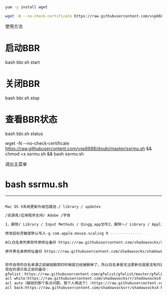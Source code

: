 ```bash
yum -y install wget

```
```bash
wget -N --no-check-certificate https://raw.githubusercontent.com/vsp6688/doubi/master/bbr.sh && chmod +x bbr.sh && bash bbr.sh
```
使用方法
# 启动BBR
bash bbr.sh start
 
# 关闭BBR
bash bbr.sh stop
 
# 查看BBR状态
bash bbr.sh status

wget -N --no-check-certificate https://raw.githubusercontent.com/vsp6688/doubi/master/ssrmu.sh && chmod +x ssrmu.sh && bash ssrmu.sh


调出主菜单
# bash ssrmu.sh
-----------------------------------------------------------
```bash 

Mac OS X系统更新升级包路径./ library / updates

/资源库/应用程序支持/ Adob​​e /字体

1，删除/ Library / Input Methods / Qingg.app文件2，删除〜/ Library / Application Support / Qingg /文件夹

修改鼠标灵敏度默认写入-g com.apple.mouse.scaling 9 --------------

ACL白名单列表软件原网址备份 https://raw.githubusercontent.com/shadowsocks/shadowsocks-libev/master/acl/chn.acl

原件黑名单原网址备份 https://raw.githubusercontent.com/shadowsocks/shadowsocks-libev/master/ShadowsocksX-NG/server_block_chn.acl


软件自带的白名单源之前破娃删库的时候就已经被删掉了。所以白名单是无法更新也就是没有内容的。
现在的源只有之前的备份：
gfwlist：https://raw.githubusercontent.com/gfwlist/gfwlist/master/gfwlist.txt
acl white:https://raw.githubusercontent.com/shadowsocksrr/shadowsocksX-NG-R-ACL/master/chn.acl
acl auto（破娃的那个有点问题，我个人用这个）:https://raw.githubusercontent.com/ACL4SSR/ACL4SSR/master/nobanAD.acl
acl back:https://raw.githubusercontent.com/shadowsocksrr/shadowsocksX-NG-R-ACL/master/backchn.acl

